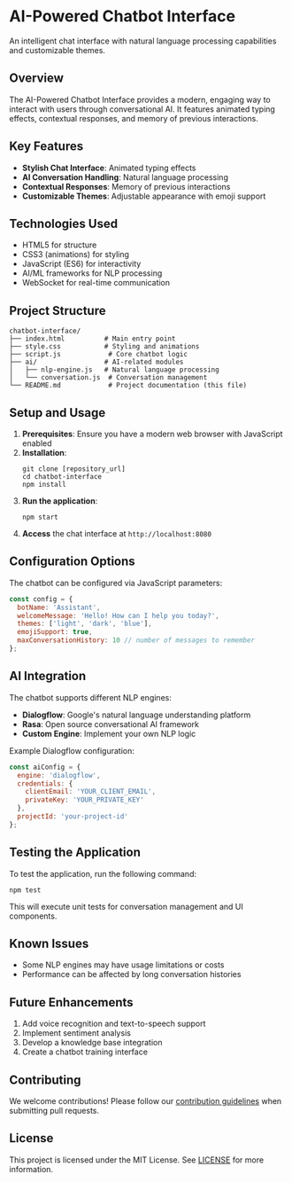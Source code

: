 # AI-Powered Chatbot Interface

An intelligent chat interface with natural language processing capabilities and customizable themes.

## Overview

The AI-Powered Chatbot Interface provides a modern, engaging way to interact with users through conversational AI. It features animated typing effects, contextual responses, and memory of previous interactions.

## Key Features

- **Stylish Chat Interface**: Animated typing effects
- **AI Conversation Handling**: Natural language processing
- **Contextual Responses**: Memory of previous interactions
- **Customizable Themes**: Adjustable appearance with emoji support

## Technologies Used

- HTML5 for structure
- CSS3 (animations) for styling
- JavaScript (ES6) for interactivity
- AI/ML frameworks for NLP processing
- WebSocket for real-time communication

## Project Structure

```
chatbot-interface/
├── index.html          # Main entry point
├── style.css           # Styling and animations
├── script.js            # Core chatbot logic
├── ai/                 # AI-related modules
│   ├── nlp-engine.js   # Natural language processing
│   └── conversation.js  # Conversation management
└── README.md            # Project documentation (this file)
```

## Setup and Usage

1. **Prerequisites**: Ensure you have a modern web browser with JavaScript enabled
2. **Installation**:
   ```
   git clone [repository_url]
   cd chatbot-interface
   npm install
   ```
3. **Run the application**:
   ```
   npm start
   ```
4. **Access** the chat interface at `http://localhost:8080`

## Configuration Options

The chatbot can be configured via JavaScript parameters:

```javascript
const config = {
  botName: 'Assistant',
  welcomeMessage: 'Hello! How can I help you today?',
  themes: ['light', 'dark', 'blue'],
  emojiSupport: true,
  maxConversationHistory: 10 // number of messages to remember
};
```

## AI Integration

The chatbot supports different NLP engines:

- **Dialogflow**: Google's natural language understanding platform
- **Rasa**: Open source conversational AI framework
- **Custom Engine**: Implement your own NLP logic

Example Dialogflow configuration:

```javascript
const aiConfig = {
  engine: 'dialogflow',
  credentials: {
    clientEmail: 'YOUR_CLIENT_EMAIL',
    privateKey: 'YOUR_PRIVATE_KEY'
  },
  projectId: 'your-project-id'
};
```

## Testing the Application

To test the application, run the following command:
```
npm test
```

This will execute unit tests for conversation management and UI components.

## Known Issues

- Some NLP engines may have usage limitations or costs
- Performance can be affected by long conversation histories

## Future Enhancements

1. Add voice recognition and text-to-speech support
2. Implement sentiment analysis
3. Develop a knowledge base integration
4. Create a chatbot training interface

## Contributing

We welcome contributions! Please follow our [contribution guidelines](CONTRIBUTING.md) when submitting pull requests.

## License

This project is licensed under the MIT License. See [LICENSE](LICENSE) for more information.
